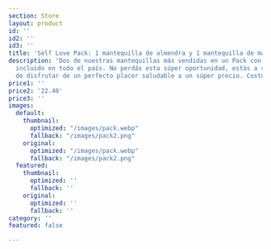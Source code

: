 ```yaml
---
section: Store
layout: product
id: ''
id2: ''
id3: ''
title: 'Self Love Pack: 1 mantequilla de almendra y 1 mantequilla de marañón de 265g.  '
description: 'Dos de nuestras mantequillas más vendidas en un Pack con envío a domicilio
  incluido en todo el país. No perdás esta súper oportunidad, estás a varios clicks
  de disfrutar de un perfecto placer saludable a un súper precio. Costo: ₡12,900'
price1: ''
price2: '22.40'
price3: ''
images:
  default:
    thumbnail:
      optimized: "/images/pack.webp"
      fallback: "/images/pack2.png"
    original:
      optimized: "/images/pack.webp"
      fallback: "/images/pack2.png"
  featured:
    thumbnail:
      optimized: ''
      fallback: ''
    original:
      optimized: ''
      fallback: ''
category: ''
featured: false

---
```

